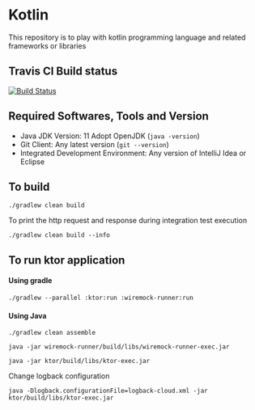 # Kotlin

This repository is to play with kotlin programming language and related frameworks or libraries

## Travis CI Build status
[![Build Status](https://travis-ci.org/harishkannarao/kotlin.svg?branch=master)](https://travis-ci.org/harishkannarao/kotlin)

## Required Softwares, Tools and Version
* Java JDK Version: 11 Adopt OpenJDK (`java -version`)
* Git Client: Any latest version (`git --version`)
* Integrated Development Environment: Any version of IntelliJ Idea or Eclipse

## To build

    ./gradlew clean build
    
To print the http request and response during integration test execution

    ./gradlew clean build --info
    
## To run ktor application

#### Using gradle

    ./gradlew --parallel :ktor:run :wiremock-runner:run
    
#### Using Java

    ./gradlew clean assemble
    
    java -jar wiremock-runner/build/libs/wiremock-runner-exec.jar
    
    java -jar ktor/build/libs/ktor-exec.jar
    
Change logback configuration

    java -Dlogback.configurationFile=logback-cloud.xml -jar ktor/build/libs/ktor-exec.jar